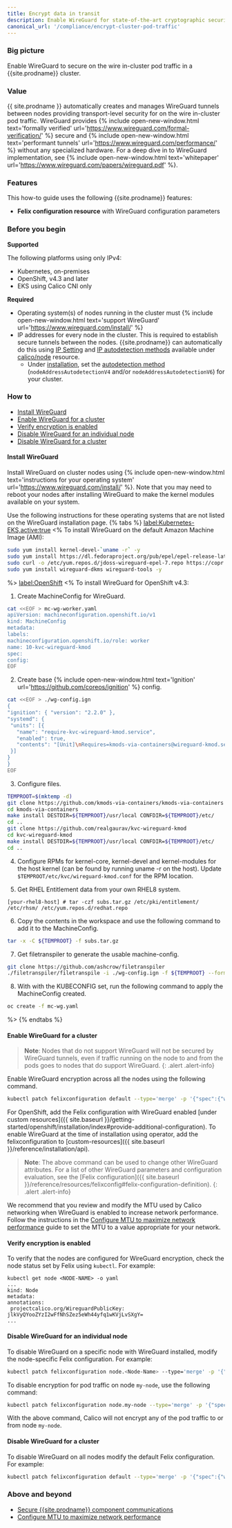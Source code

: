 ```yaml
---
title: Encrypt data in transit
description: Enable WireGuard for state-of-the-art cryptographic security between pods for Calico clusters.
canonical_url: '/compliance/encrypt-cluster-pod-traffic'
---
```


### Big picture

Enable WireGuard to secure on the wire in-cluster pod traffic in a {{site.prodname}} cluster.

### Value

{{ site.prodname }} automatically creates and manages WireGuard tunnels between nodes providing transport-level security for on the wire in-cluster pod traffic. WireGuard provides {% include open-new-window.html text='formally verified' url='https://www.wireguard.com/formal-verification/' %} secure and {% include open-new-window.html text='performant tunnels' url='https://www.wireguard.com/performance/' %} without any specialized hardware. For a deep dive in to WireGuard implementation, see {% include open-new-window.html text='whitepaper' url='https://www.wireguard.com/papers/wireguard.pdf' %}.

### Features

This how-to guide uses the following {{site.prodname}} features:

- **Felix configuration resource** with WireGuard configuration parameters

### Before you begin

**Supported**

The following platforms using only IPv4:
- Kubernetes, on-premises
- OpenShift, v4.3 and later
- EKS using Calico CNI only

**Required**

- Operating system(s) of nodes running in the cluster must {% include open-new-window.html text='support WireGuard' url='https://www.wireguard.com/install/' %}
- IP addresses for every node in the cluster. This is required to establish secure tunnels between the nodes. {{site.prodname}} can automatically do this using [IP Setting]({{site.baseurl}}/reference/node/configuration#ip-setting) and [IP autodetection methods]({{site.baseurl}}/reference/node/configuration#ip-autodetection-methods) available under [calico/node]({{site.baseurl}}/reference/node/configuration) resource.
    - Under [installation]({{site.baseurl}}/reference/installation/api), set the [autodetection method]({{site.baseurl}}/reference/installation/api#operator.tigera.io/v1.NodeAddressAutodetection) (`nodeAddressAutodetectionV4` and/or `nodeAddressAutodetectionV6`) for your cluster.

### How to

- [Install WireGuard](#install-wireguard)
- [Enable WireGuard for a cluster](#enable-wireguard-for-a-cluster)
- [Verify encryption is enabled](#verify-encryption-is-enabled)
- [Disable WireGuard for an individual node](#disable-wireguard-for-an-individual-node)
- [Disable WireGuard for a cluster](#disable-wireguard-for-a-cluster)

#### Install WireGuard

Install WireGuard on cluster nodes using {% include open-new-window.html text='instructions for your operating system' url='https://www.wireguard.com/install/' %}. Note that you may need to reboot your nodes after installing WireGuard to make the kernel modules available on your system.

   Use the following instructions for these operating systems that are not listed on the WireGuard installation page.
{% tabs %}
<label:Kubernetes-EKS,active:true>
<%
To install WireGuard on the default Amazon Machine Image (AMI):

   ```bash
sudo yum install kernel-devel-`uname -r` -y
sudo yum install https://dl.fedoraproject.org/pub/epel/epel-release-latest-7.noarch.rpm -y
sudo curl -o /etc/yum.repos.d/jdoss-wireguard-epel-7.repo https://copr.fedorainfracloud.org/coprs/jdoss/wireguard/repo/epel-7/jdoss-wireguard-epel-7.repo
sudo yum install wireguard-dkms wireguard-tools -y
   ```
%>
<label:OpenShift>
<%
To install WireGuard for OpenShift v4.3:

   1. Create MachineConfig for WireGuard.
   ```bash
cat <<EOF > mc-wg-worker.yaml
apiVersion: machineconfiguration.openshift.io/v1
kind: MachineConfig
metadata:
 labels:
   machineconfiguration.openshift.io/role: worker
 name: 10-kvc-wireguard-kmod
spec:
 config:
EOF
   ```

   2. Create base {% include open-new-window.html text='Ignition' url='https://github.com/coreos/ignition' %} config.
   ```bash
cat <<EOF > ./wg-config.ign
{
  "ignition": { "version": "2.2.0" },
  "systemd": {
    "units": [{
      "name": "require-kvc-wireguard-kmod.service",
      "enabled": true,
      "contents": "[Unit]\nRequires=kmods-via-containers@wireguard-kmod.service\n[Service]\nType=oneshot\nExecStart=/usr/bin/true\n\n[Install]\nWantedBy=multi-user.target"
    }]
  }
}
EOF
   ```

   3. Configure files.
   ```bash
TEMPROOT=$(mktemp -d)
git clone https://github.com/kmods-via-containers/kmods-via-containers
cd kmods-via-containers
make install DESTDIR=${TEMPROOT}/usr/local CONFDIR=${TEMPROOT}/etc/
cd ..
git clone https://github.com/realgaurav/kvc-wireguard-kmod
cd kvc-wireguard-kmod
make install DESTDIR=${TEMPROOT}/usr/local CONFDIR=${TEMPROOT}/etc/
cd ..
   ```

   4. Configure RPMs for kernel-core, kernel-devel and kernel-modules for the host kernel (can be found by running uname -r on the host). Update `$TEMPROOT/etc/kvc/wireguard-kmod.conf` for the RPM location.

   5. Get RHEL Entitlement data from your own RHEL8 system.
   ```
[your-rhel8-host] # tar -czf subs.tar.gz /etc/pki/entitlement/ /etc/rhsm/ /etc/yum.repos.d/redhat.repo
   ```

   6. Copy the contents in the workspace and use the following command to add it to the MachineConfig.
   ```bash
tar -x -C ${TEMPROOT} -f subs.tar.gz
   ```

   7. Get filetranspiler to generate the usable machine-config.
   ```bash
git clone https://github.com/ashcrow/filetranspiler
./filetranspiler/filetranspile -i ./wg-config.ign -f ${TEMPROOT} --format=yaml --dereference-symlinks | sed 's/^/     /' | (cat mc-wg-worker.yaml -) > mc-wg.yaml
   ```

   8. With with the KUBECONFIG set, run the following command to apply the MachineConfig created.
   ```bash
oc create -f mc-wg.yaml
   ```
%>
{% endtabs %}

#### Enable WireGuard for a cluster

   > **Note**: Nodes that do not support WireGuard will not be secured by WireGuard tunnels, even if traffic running on the node to and from the pods goes to nodes that do support WireGuard.
   {: .alert .alert-info}

Enable WireGuard encryption across all the nodes using the following command.

   ```bash
kubectl patch felixconfiguration default --type='merge' -p '{"spec":{"wireguardEnabled":true}}'
   ```

   For OpenShift, add the Felix configuration with WireGuard enabled [under custom resources]({{ site.baseurl }}/getting-started/openshift/installation/index#provide-additional-configuration). To enable WireGuard at the time of installation using operator, add the felixconfiguration to [custom-resources]({{ site.baseurl }}/reference/installation/api).

   > **Note**: The above command can be used to change other WireGuard attributes. For a list of other WireGuard parameters and configuration evaluation, see the [Felix configuration]({{ site.baseurl }}/reference/resources/felixconfig#felix-configuration-definition).
   {: .alert .alert-info}

We recommend that you review and modify the MTU used by Calico networking when WireGuard is enabled to increase network performance. Follow the instructions in the [Configure MTU to maximize network performance]({{site.baseurl}}/networking/mtu) guide to set the MTU to a value appropriate for your network.

#### Verify encryption is enabled

To verify that the nodes are configured for WireGuard encryption, check the node status set by Felix using `kubectl`. For example:

   ```
kubectl get node <NODE-NAME> -o yaml
...
kind: Node
metadata:
  annotations:
    projectcalico.org/WireguardPublicKey: jlkVyQYooZYzI2wFfNhSZez5eWh44yfq1wKVjLvSXgY=
...
   ```

#### Disable WireGuard for an individual node

To disable WireGuard on a specific node with WireGuard installed, modify the node-specific Felix configuration. For example:

  ```bash
kubectl patch felixconfiguration node.<Node-Name> --type='merge' -p '{"spec":{"wireguardEnabled":false}}'
  ```

To disable encryption for pod traffic on node `my-node`, use the following command:

  ```bash
kubectl patch felixconfiguration node.my-node --type='merge' -p '{"spec":{"wireguardEnabled":false}}'
  ```

With the above command, Calico will not encrypt any of the pod traffic to or from node `my-node`.

#### Disable WireGuard for a cluster

To disable WireGuard on all nodes modify the default Felix configuration. For example:

  ```bash
kubectl patch felixconfiguration default --type='merge' -p '{"spec":{"wireguardEnabled":false}}'
  ```

### Above and beyond

- [Secure {{site.prodname}} component communications]({{site.baseurl}}/security/comms)
- [Configure MTU to maximize network performance]({{site.baseurl}}/networking/mtu)
